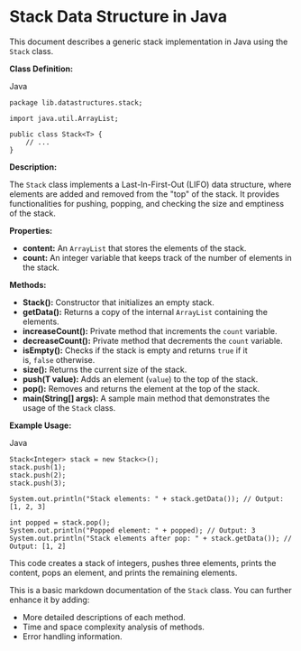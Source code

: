 # Stack Data Structure in Java

This document describes a generic stack implementation in Java using the `Stack` class.

**Class Definition:**

Java

```
package lib.datastructures.stack;

import java.util.ArrayList;

public class Stack<T> {
    // ...
}
```
**Description:**

The `Stack` class implements a Last-In-First-Out (LIFO) data structure, where elements are added and removed from the "top" of the stack. It provides functionalities for pushing, popping, and checking the size and emptiness of the stack.

**Properties:**

- **content:** An `ArrayList` that stores the elements of the stack.
- **count:** An integer variable that keeps track of the number of elements in the stack.

**Methods:**

- **Stack():** Constructor that initializes an empty stack.
- **getData():** Returns a copy of the internal `ArrayList` containing the elements.
- **increaseCount():** Private method that increments the `count` variable.
- **decreaseCount():** Private method that decrements the `count` variable.
- **isEmpty():** Checks if the stack is empty and returns `true` if it is, `false` otherwise.
- **size():** Returns the current size of the stack.
- **push(T value):** Adds an element (`value`) to the top of the stack.
- **pop():** Removes and returns the element at the top of the stack.
- **main(String[] args):** A sample main method that demonstrates the usage of the `Stack` class.

**Example Usage:**

Java

```
Stack<Integer> stack = new Stack<>();
stack.push(1);
stack.push(2);
stack.push(3);

System.out.println("Stack elements: " + stack.getData()); // Output: [1, 2, 3]

int popped = stack.pop();
System.out.println("Popped element: " + popped); // Output: 3
System.out.println("Stack elements after pop: " + stack.getData()); // Output: [1, 2]
```


This code creates a stack of integers, pushes three elements, prints the content, pops an element, and prints the remaining elements.

This is a basic markdown documentation of the `Stack` class. You can further enhance it by adding:

- More detailed descriptions of each method.
- Time and space complexity analysis of methods.
- Error handling information.
